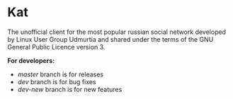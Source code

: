 # Kat
The unofficial client for the most popular russian social network developed by
Linux User Group Udmurtia and shared under the terms of the GNU General Public Licence version 3.

__For developers:__
 + _master_ branch is for releases
 + _dev_ branch is for bug fixes
 + _dev-new_ branch is for new features
